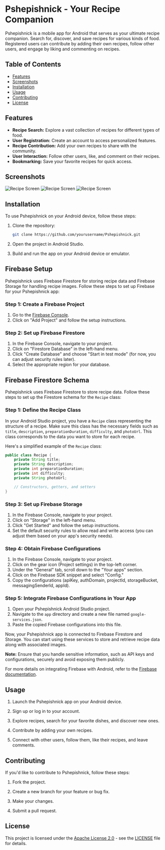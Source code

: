 # Pshepishnick - Your Recipe Companion

Pshepishnick is a mobile app for Android that serves as your ultimate recipe companion. Search for, discover, and save recipes for various kinds of food. Registered users can contribute by adding their own recipes, follow other users, and engage by liking and commenting on recipes.

## Table of Contents

- [Features](#features)
- [Screenshots](#screenshots)
- [Installation](#installation)
- [Usage](#usage)
- [Contributing](#contributing)
- [License](#license)

## Features

- **Recipe Search:** Explore a vast collection of recipes for different types of food.
- **User Registration:** Create an account to access personalized features.
- **Recipe Contribution:** Add your own recipes to share with the community.
- **User Interaction:** Follow other users, like, and comment on their recipes.
- **Bookmarking:** Save your favorite recipes for quick access.

## Screenshots

![Recipe Screen](https://i.imgur.com/5rN2fJP.png)
![Recipe Screen](https://i.imgur.com/UnUnHud.png)
![Recipe Screen](https://i.imgur.com/ogYP7jz.png)

## Installation

To use Pshepishnick on your Android device, follow these steps:

1. Clone the repository:

    ```bash
    git clone https://github.com/yourusername/Pshepishnick.git
    ```

2. Open the project in Android Studio.

3. Build and run the app on your Android device or emulator.

## Firebase Setup

Pshepishnick uses Firebase Firestore for storing recipe data and Firebase Storage for handling recipe images. Follow these steps to set up Firebase for your Pshepishnick app:

### Step 1: Create a Firebase Project

1. Go to the [Firebase Console](https://console.firebase.google.com/).
2. Click on "Add Project" and follow the setup instructions.

### Step 2: Set up Firebase Firestore

1. In the Firebase Console, navigate to your project.
2. Click on "Firestore Database" in the left-hand menu.
3. Click "Create Database" and choose "Start in test mode" (for now, you can adjust security rules later).
4. Select the appropriate region for your database.

## Firebase Firestore Schema

Pshepishnick uses Firebase Firestore to store recipe data. Follow these steps to set up the Firestore schema for the `Recipe` class:

### Step 1: Define the Recipe Class

In your Android Studio project, you have a `Recipe` class representing the structure of a recipe. Make sure this class has the necessary fields such as `title`, `description`, `preparationDuration`, `difficulty`, and `photoUrl`. This class corresponds to the data you want to store for each recipe.

Here's a simplified example of the `Recipe` class:

```java
public class Recipe {
    private String title;
    private String description;
    private int preparationDuration;
    private int difficulty;
    private String photoUrl;

    // Constructors, getters, and setters
}
```
### Step 3: Set up Firebase Storage

1. In the Firebase Console, navigate to your project.
2. Click on "Storage" in the left-hand menu.
3. Click "Get Started" and follow the setup instructions.
4. Set the default security rules to allow read and write access (you can adjust them based on your app's security needs).

### Step 4: Obtain Firebase Configurations

1. In the Firebase Console, navigate to your project.
2. Click on the gear icon (Project settings) in the top-left corner.
3. Under the "General" tab, scroll down to the "Your apps" section.
4. Click on the Firebase SDK snippet and select "Config."
5. Copy the configurations (apiKey, authDomain, projectId, storageBucket, messagingSenderId, appId).

### Step 5: Integrate Firebase Configurations in Your App

1. Open your Pshepishnick Android Studio project.
2. Navigate to the `app` directory and create a new file named `google-services.json`.
3. Paste the copied Firebase configurations into this file.

Now, your Pshepishnick app is connected to Firebase Firestore and Storage. You can start using these services to store and retrieve recipe data along with associated images.

**Note:** Ensure that you handle sensitive information, such as API keys and configurations, securely and avoid exposing them publicly.

For more details on integrating Firebase with Android, refer to the [Firebase documentation](https://firebase.google.com/docs/android/setup).


## Usage

1. Launch the Pshepishnick app on your Android device.

2. Sign up or log in to your account.

3. Explore recipes, search for your favorite dishes, and discover new ones.

4. Contribute by adding your own recipes.

5. Connect with other users, follow them, like their recipes, and leave comments.

## Contributing

If you'd like to contribute to Pshepishnick, follow these steps:

1. Fork the project.

2. Create a new branch for your feature or bug fix.

3. Make your changes.

4. Submit a pull request.

## License

This project is licensed under the [Apache License 2.0](LICENSE) - see the [LICENSE](LICENSE) file for details.



